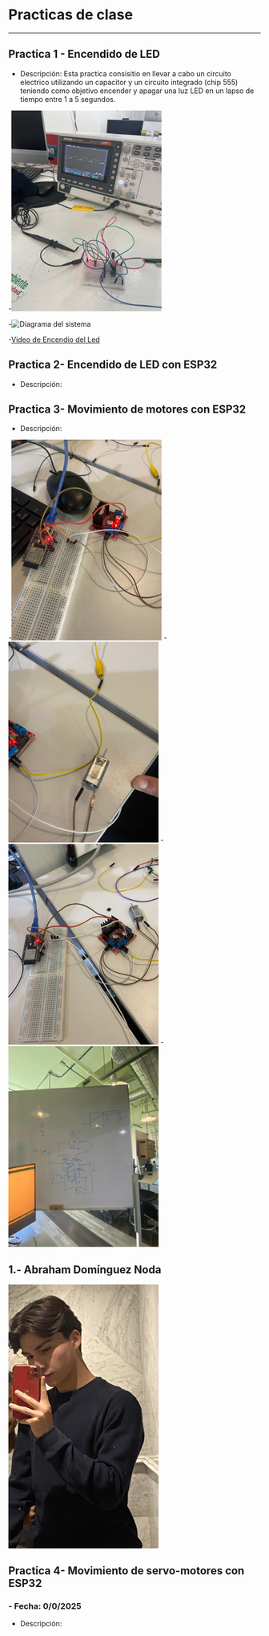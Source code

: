 # **Practicas de clase**
---
## **Practica 1 - Encendido de LED**


- Descripción: Esta practica consisitio en llevar a cabo un circuito electrico utilizando un capacitor y un circuito integrado (chip 555) teniendo como objetivo encender y apagar una luz LED en un lapso de tiempo entre 1 a 5 segundos.

-<img src="recursos/imgs/practica1led.jpg" alt="Diagrama del sistema" width="300">

-<img src="recursos/imgs/practica1video.mp4" alt="Diagrama del sistema" width="300">

-[Video de Encendio del Led](recursos/archivos/practica1video.mp4)




## **Practica 2- Encendido de LED con ESP32**

- Descripción: 




## **Practica 3- Movimiento de motores con ESP32**

- Descripción:

-<img src="recursos/imgs/Motores1.jpeg" alt="Diagrama del sistema" width="300">
-<img src="recursos/imgs/Motores2.jpeg" alt="Diagrama del sistema" width="300">
-<img src="recursos/imgs/Motores3.jpeg" alt="Diagrama del sistema" width="300">
-<img src="recursos/imgs/Motores4.jpeg" alt="Diagrama del sistema" width="300">

## 1.- Abraham Domínguez Noda

<img src="recursos/imgs/Abrahamfoto.jpg.jfif" alt="Diagrama del sistema" width="300">  



## **Practica 4- Movimiento de servo-motores con ESP32**
### - **Fecha:** 0/0/2025

- Descripción: 

